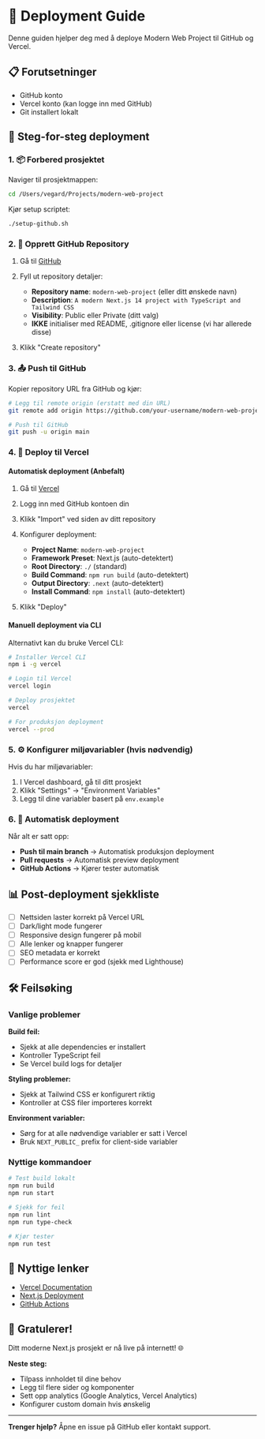 # 🚀 Deployment Guide

Denne guiden hjelper deg med å deploye Modern Web Project til GitHub og Vercel.

## 📋 Forutsetninger

- GitHub konto
- Vercel konto (kan logge inn med GitHub)
- Git installert lokalt

## 🔧 Steg-for-steg deployment

### 1. 📦 Forbered prosjektet

Naviger til prosjektmappen:
```bash
cd /Users/vegard/Projects/modern-web-project
```

Kjør setup scriptet:
```bash
./setup-github.sh
```

### 2. 🐙 Opprett GitHub Repository

1. Gå til [GitHub](https://github.com/new)
2. Fyll ut repository detaljer:
   - **Repository name**: `modern-web-project` (eller ditt ønskede navn)
   - **Description**: `A modern Next.js 14 project with TypeScript and Tailwind CSS`
   - **Visibility**: Public eller Private (ditt valg)
   - **IKKE** initialiser med README, .gitignore eller license (vi har allerede disse)

3. Klikk "Create repository"

### 3. 📤 Push til GitHub

Kopier repository URL fra GitHub og kjør:

```bash
# Legg til remote origin (erstatt med din URL)
git remote add origin https://github.com/your-username/modern-web-project.git

# Push til GitHub
git push -u origin main
```

### 4. 🚀 Deploy til Vercel

#### Automatisk deployment (Anbefalt)

1. Gå til [Vercel](https://vercel.com/new)
2. Logg inn med GitHub kontoen din
3. Klikk "Import" ved siden av ditt repository
4. Konfigurer deployment:
   - **Project Name**: `modern-web-project`
   - **Framework Preset**: Next.js (auto-detektert)
   - **Root Directory**: `./` (standard)
   - **Build Command**: `npm run build` (auto-detektert)
   - **Output Directory**: `.next` (auto-detektert)
   - **Install Command**: `npm install` (auto-detektert)

5. Klikk "Deploy"

#### Manuell deployment via CLI

Alternativt kan du bruke Vercel CLI:

```bash
# Installer Vercel CLI
npm i -g vercel

# Login til Vercel
vercel login

# Deploy prosjektet
vercel

# For produksjon deployment
vercel --prod
```

### 5. ⚙️ Konfigurer miljøvariabler (hvis nødvendig)

Hvis du har miljøvariabler:

1. I Vercel dashboard, gå til ditt prosjekt
2. Klikk "Settings" → "Environment Variables"
3. Legg til dine variabler basert på `env.example`

### 6. 🔄 Automatisk deployment

Når alt er satt opp:

- **Push til main branch** → Automatisk produksjon deployment
- **Pull requests** → Automatisk preview deployment
- **GitHub Actions** → Kjører tester automatisk

## 📊 Post-deployment sjekkliste

- [ ] Nettsiden laster korrekt på Vercel URL
- [ ] Dark/light mode fungerer
- [ ] Responsive design fungerer på mobil
- [ ] Alle lenker og knapper fungerer
- [ ] SEO metadata er korrekt
- [ ] Performance score er god (sjekk med Lighthouse)

## 🛠️ Feilsøking

### Vanlige problemer

**Build feil:**
- Sjekk at alle dependencies er installert
- Kontroller TypeScript feil
- Se Vercel build logs for detaljer

**Styling problemer:**
- Sjekk at Tailwind CSS er konfigurert riktig
- Kontroller at CSS filer importeres korrekt

**Environment variabler:**
- Sørg for at alle nødvendige variabler er satt i Vercel
- Bruk `NEXT_PUBLIC_` prefix for client-side variabler

### Nyttige kommandoer

```bash
# Test build lokalt
npm run build
npm run start

# Sjekk for feil
npm run lint
npm run type-check

# Kjør tester
npm run test
```

## 🔗 Nyttige lenker

- [Vercel Documentation](https://vercel.com/docs)
- [Next.js Deployment](https://nextjs.org/docs/deployment)
- [GitHub Actions](https://docs.github.com/en/actions)

## 🎉 Gratulerer!

Ditt moderne Next.js prosjekt er nå live på internett! 🌐

**Neste steg:**
- Tilpass innholdet til dine behov
- Legg til flere sider og komponenter
- Sett opp analytics (Google Analytics, Vercel Analytics)
- Konfigurer custom domain hvis ønskelig

---

**Trenger hjelp?** Åpne en issue på GitHub eller kontakt support.
